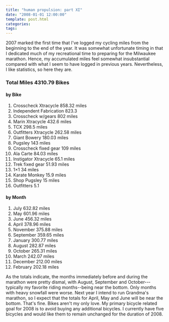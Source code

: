 ```yaml
---
title: "human propulsion: part XI"
date: "2008-01-01 12:00:00"
template: post.html
categories: 
tags: 
---
```


2007 marked the first time that I've logged my cycling miles from the beginning to the end of the year. It was somewhat unfortunate timing in that I dedicated much of my recreational time to preparing for the Milwaukee marathon. Hence, my accumulated miles feel somewhat insubstantial compared with what I seem to have logged in previous years. Nevertheless, I like statistics, so here they are. 

### Total Miles 4310.79 Bikes 

#### by Bike

1. Crosscheck Xtracycle 858.32 miles 
2. Independent Fabrication 823.3 
3. Crosscheck w/gears 802 miles 
4. Marin Xtracycle 432.6 miles
5. TCX 298.5 miles 
6. Outfitters Xtracycle 262.58 miles 
7. Giant Bowery 180.03 miles 
8. Pugsley 143 miles 
9. Crosscheck fixed gear 109 miles 
10. Ala Carte 84.03 miles 
11. Instigator Xtracycle 65.1 miles 
12. Trek fixed gear 51.93 miles 
13. 1×1 34 miles 
14. Karate Monkey 15.9 miles 
15. Shop Pugsley 15 miles 
16. Outfitters 5.1 

#### by Month

1. July 632.82 miles 
2. May 601.96 miles 
3. June 456.32 miles
4. April 378.96 miles
5. November 375.88 miles
6. September 359.65 miles
7. January 300.77 miles 
8. August 282.87 miles 
9. October 265.31 miles 
10. March 242.07 miles 
11. December 212.00 miles 
12. February 202.18 miles 

As the totals indicate, the months immediately before and during the marathon were pretty dismal, with August, September and October--­typically my favorite riding months­--being near the bottom. Only months with heavy snowfall were worse. Next year I intend to run Grandma's marathon, so I expect that the totals for April, May and June will be near the bottom. That's fine. Bikes aren't my only love. My primary bicycle related goal for 2008 is to avoid buying any additional bicycles. I currently have five bicycles and would like them to remain unchanged for the duration of 2008.